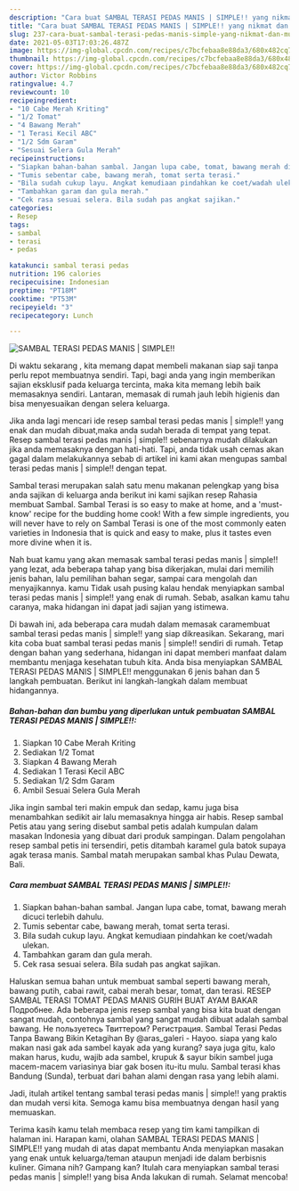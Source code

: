 ```yaml
---
description: "Cara buat SAMBAL TERASI PEDAS MANIS | SIMPLE!! yang nikmat dan Mudah Dibuat"
title: "Cara buat SAMBAL TERASI PEDAS MANIS | SIMPLE!! yang nikmat dan Mudah Dibuat"
slug: 237-cara-buat-sambal-terasi-pedas-manis-simple-yang-nikmat-dan-mudah-dibuat
date: 2021-05-03T17:03:26.487Z
image: https://img-global.cpcdn.com/recipes/c7bcfebaa8e88da3/680x482cq70/sambal-terasi-pedas-manis-simple-foto-resep-utama.jpg
thumbnail: https://img-global.cpcdn.com/recipes/c7bcfebaa8e88da3/680x482cq70/sambal-terasi-pedas-manis-simple-foto-resep-utama.jpg
cover: https://img-global.cpcdn.com/recipes/c7bcfebaa8e88da3/680x482cq70/sambal-terasi-pedas-manis-simple-foto-resep-utama.jpg
author: Victor Robbins
ratingvalue: 4.7
reviewcount: 10
recipeingredient:
- "10 Cabe Merah Kriting"
- "1/2 Tomat"
- "4 Bawang Merah"
- "1 Terasi Kecil ABC"
- "1/2 Sdm Garam"
- "Sesuai Selera Gula Merah"
recipeinstructions:
- "Siapkan bahan-bahan sambal. Jangan lupa cabe, tomat, bawang merah dicuci terlebih dahulu."
- "Tumis sebentar cabe, bawang merah, tomat serta terasi."
- "Bila sudah cukup layu. Angkat kemudiaan pindahkan ke coet/wadah ulekan."
- "Tambahkan garam dan gula merah."
- "Cek rasa sesuai selera. Bila sudah pas angkat sajikan."
categories:
- Resep
tags:
- sambal
- terasi
- pedas

katakunci: sambal terasi pedas 
nutrition: 196 calories
recipecuisine: Indonesian
preptime: "PT18M"
cooktime: "PT53M"
recipeyield: "3"
recipecategory: Lunch

---
```



![SAMBAL TERASI PEDAS MANIS | SIMPLE!!](https://img-global.cpcdn.com/recipes/c7bcfebaa8e88da3/680x482cq70/sambal-terasi-pedas-manis-simple-foto-resep-utama.jpg)

Di waktu  sekarang , kita memang dapat membeli makanan siap saji tanpa perlu repot membuatnya sendiri. Tapi, bagi anda yang ingin memberikan sajian eksklusif pada keluarga tercinta, maka kita memang lebih baik memasaknya sendiri. Lantaran, memasak di rumah jauh lebih higienis dan bisa menyesuaikan dengan selera keluarga.

Jika anda lagi mencari ide resep sambal terasi pedas manis | simple!! yang enak dan mudah dibuat,maka anda sudah berada di tempat yang tepat. Resep sambal terasi pedas manis | simple!!  sebenarnya mudah dilakukan jika anda memasaknya dengan hati-hati. Tapi, anda tidak usah cemas akan gagal dalam melakukannya 
sebab di artikel ini kami akan mengupas sambal terasi pedas manis | simple!! dengan tepat.  

Sambal terasi merupakan salah satu menu makanan pelengkap yang bisa anda sajikan di keluarga anda berikut ini kami sajikan resep Rahasia membuat Sambal. Sambal Terasi is so easy to make at home, and a &#39;must-know&#39; recipe for the budding home cook! With a few simple ingredients, you will never have to rely on Sambal Terasi is one of the most commonly eaten varieties in Indonesia that is quick and easy to make, plus it tastes even more divine when it is.

Nah buat kamu yang akan memasak sambal terasi pedas manis | simple!! yang lezat, ada beberapa tahap yang bisa dikerjakan, mulai dari memilih jenis bahan, lalu pemilihan bahan segar, sampai cara mengolah dan menyajikannya. kamu Tidak usah pusing kalau hendak menyiapkan sambal terasi pedas manis | simple!! yang enak di rumah. Sebab, asalkan kamu  tahu caranya, maka hidangan ini dapat jadi sajian yang istimewa.

Di bawah ini, ada beberapa cara mudah dalam memasak caramembuat sambal terasi pedas manis | simple!! yang siap dikreasikan. Sekarang, mari kita coba buat sambal terasi pedas manis | simple!! sendiri di rumah. Tetap dengan bahan yang sederhana, hidangan ini dapat memberi manfaat dalam membantu menjaga kesehatan tubuh kita. Anda bisa menyiapkan SAMBAL TERASI PEDAS MANIS | SIMPLE!! menggunakan 6 jenis bahan dan 5 langkah pembuatan. Berikut ini langkah-langkah dalam membuat hidangannya.

<!--inarticleads1-->

##### Bahan-bahan dan bumbu yang diperlukan untuk pembuatan SAMBAL TERASI PEDAS MANIS | SIMPLE!!:

1. Siapkan 10 Cabe Merah Kriting
1. Sediakan 1/2 Tomat
1. Siapkan 4 Bawang Merah
1. Sediakan 1 Terasi Kecil ABC
1. Sediakan 1/2 Sdm Garam
1. Ambil Sesuai Selera Gula Merah


Jika ingin sambal teri makin empuk dan sedap, kamu juga bisa menambahkan sedikit air lalu memasaknya hingga air habis. Resep sambal Petis atau yang sering disebut sambal petis adalah kumpulan dalam masakan Indonesia yang dibuat dari produk sampingan. Dalam pengolahan resep sambal petis ini tersendiri, petis ditambah karamel gula batok supaya agak terasa manis. Sambal matah merupakan sambal khas Pulau Dewata, Bali. 

<!--inarticleads2-->

##### Cara membuat SAMBAL TERASI PEDAS MANIS | SIMPLE!!:

1. Siapkan bahan-bahan sambal. Jangan lupa cabe, tomat, bawang merah dicuci terlebih dahulu.
1. Tumis sebentar cabe, bawang merah, tomat serta terasi.
1. Bila sudah cukup layu. Angkat kemudiaan pindahkan ke coet/wadah ulekan.
1. Tambahkan garam dan gula merah.
1. Cek rasa sesuai selera. Bila sudah pas angkat sajikan.


Haluskan semua bahan untuk membuat sambal seperti bawang merah, bawang putih, cabai rawit, cabai merah besar, tomat, dan terasi. RESEP SAMBAL TERASI TOMAT PEDAS MANIS GURIH BUAT AYAM BAKAR Подробнее. Ada beberapa jenis resep sambal yang bisa kita buat dengan sangat mudah, contohnya sambal yang sangat mudah dibuat adalah sambal bawang. Не пользуетесь Твиттером? Регистрация. Sambal Terasi Pedas Tanpa Bawang Bikin Ketagihan By @aras_galeri - Hayoo. siapa yang kalo makan nasi gak ada sambel kayak ada yang kurang? saya juga gitu, kalo makan harus, kudu, wajib ada sambel, krupuk &amp; sayur bikin sambel juga macem-macem variasinya biar gak bosen itu-itu mulu. Sambal terasi khas Bandung (Sunda), terbuat dari bahan alami dengan rasa yang lebih alami. 

Jadi, itulah artikel tentang  sambal terasi pedas manis | simple!!  yang praktis dan mudah versi kita. Semoga kamu bisa membuatnya dengan hasil yang memuaskan. 

Terima kasih kamu telah membaca resep yang tim kami tampilkan di halaman ini. Harapan kami, olahan  SAMBAL TERASI PEDAS MANIS | SIMPLE!! yang mudah di atas dapat membantu Anda menyiapkan masakan yang enak untuk keluarga/teman ataupun menjadi ide dalam berbisnis kuliner. Gimana nih? Gampang kan? Itulah cara menyiapkan sambal terasi pedas manis | simple!! yang bisa Anda lakukan di rumah. Selamat mencoba!

